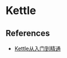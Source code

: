 # Kettle

## References

- [Kettle从入门到精通](https://mp.weixin.qq.com/mp/appmsgalbum?__biz=MzU5NjA1MzY4OQ==&action=getalbum&album_id=2851942000101654531&scene=173&subscene=&sessionid=svr_971f6458c2b&enterid=1703684345&from_msgid=2247483984&from_itemidx=1&count=3&nolastread=1#wechat_redirect)
